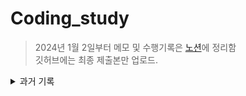 # Coding_study </br>

> 2024년 1월 2일부터 메모 및 수행기록은 [노션](https://nonokee.notion.site/Algorithm-90bc56406c004290844aadef161e8fc7?pvs=4)에 정리함</br>
깃허브에는 최종 제출본만 업로드.

<details>
<summary>과거 기록</summary>

WIP: </br>
LT: 1260 16236 6064 </br>
MEMO: </br>

---

2022-02-24: 1620 1676 10989 11651 11723 </br>
2022-03-02: 1463 2579 </br>
2022-03-09: 1764 17219 </br>
2022-03-21: 1436 2606 17626 1003 2630 9375 9461 11047 </br>
2022-03-22: 1012 </br>
2022-03-23: 7568 </br>

---

2023-04-11: 4949 1074 </br>
2023-04-12: 1697 </br>
2023-04-13: 11403 1929 </br>
2023-04-14: 2178 </br>
2023-04-17: 1931 </br>
2023-04-18: 1992 </br>
2023-04-19: 2667 </br>
2023-04-20: 5525 11286 </br>
2023-04-24: 7576 </br>
2023-04-25: 7662 </br>
2023-04-26: 16928 11399 11726 1927 </br>
2023-04-27: 1107 7569 </br>
2023-04-28: 11279 </br>

---

2023-05-01: 5430 11724 11870 </br>
2023-05-02: 10026 </br>
2023-05-03: 1916 </br>
2023-05-04: 9019 </br>
2023-05-05: 14500 </br>
2023-05-06: 11727 </br>
2023-05-08: 12865 </br>
2023-05-09: 2096 </br>
2023-05-10: 1043 </br>
2023-05-11: 1149 </br>
2023-05-15: 1629 </br>
2023-05-16: 1932 2407 </br>
2023-05-17: 11053 9465 9251 </br>
2023-05-18: 2448 </br>
2023-05-19: 15650 15652 15654 15657 15663 15666</br>
2023-05-22: 56539 1991 </br>
2023-05-23: 11725 </br>
2023-05-24: Programmers Skill Check Lv.2 </br> 
2023-05-25: 1260 </br>
2023-05-26: 16236</br>
2023-05-30: 11660 1541 1780</br>
2023-05-31: 13549 </br>

---

2023-06-01: Programmers Skill Check Lv.3: t2 - 92.9 </br>
2023-06-02: 1504 </br>
2023-06-05: 1753 </br>
2023-06-07: 1967 14940 21736 20529 </br>
2023-06-08: 1167 16953 </br>
2023-06-09: 11404 </br>
2023-06-19: 1351 </br>
2023-06-20: 1354 </br>

</details>